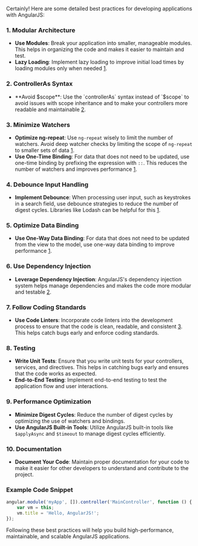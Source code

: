 Certainly! Here are some detailed best practices for developing applications with AngularJS:

### 1. **Modular Architecture**

- **Use Modules**: Break your application into smaller, manageable modules. This helps in organizing the code and makes it easier to maintain and test.
- **Lazy Loading**: Implement lazy loading to improve initial load times by loading modules only when needed [1](https://kmfinfotech.com/blogs/mastering-angularjs-best-practices-for-developing-high-performance-web-applications/).

### 2. **ControllerAs Syntax**

- **Avoid $scope**: Use the `controllerAs` syntax instead of `$scope` to avoid issues with scope inheritance and to make your controllers more readable and maintainable [2](https://www.toptal.com/angular-js/tips-and-practices).

### 3. **Minimize Watchers**

- **Optimize ng-repeat**: Use `ng-repeat` wisely to limit the number of watchers. Avoid deep watcher checks by limiting the scope of `ng-repeat` to smaller sets of data [1](https://kmfinfotech.com/blogs/mastering-angularjs-best-practices-for-developing-high-performance-web-applications/).
- **Use One-Time Binding**: For data that does not need to be updated, use one-time binding by prefixing the expression with `::`. This reduces the number of watchers and improves performance [1](https://kmfinfotech.com/blogs/mastering-angularjs-best-practices-for-developing-high-performance-web-applications/).

### 4. **Debounce Input Handling**

- **Implement Debounce**: When processing user input, such as keystrokes in a search field, use debounce strategies to reduce the number of digest cycles. Libraries like Lodash can be helpful for this [1](https://kmfinfotech.com/blogs/mastering-angularjs-best-practices-for-developing-high-performance-web-applications/).

### 5. **Optimize Data Binding**

- **Use One-Way Data Binding**: For data that does not need to be updated from the view to the model, use one-way data binding to improve performance [1](https://kmfinfotech.com/blogs/mastering-angularjs-best-practices-for-developing-high-performance-web-applications/).

### 6. **Use Dependency Injection**

- **Leverage Dependency Injection**: AngularJS's dependency injection system helps manage dependencies and makes the code more modular and testable [2](https://www.toptal.com/angular-js/tips-and-practices).

### 7. **Follow Coding Standards**

- **Use Code Linters**: Incorporate code linters into the development process to ensure that the code is clean, readable, and consistent [3](https://moldstud.com/articles/p-best-practices-for-angularjs-developers-to-improve-code-quality). This helps catch bugs early and enforce coding standards.

### 8. **Testing**

- **Write Unit Tests**: Ensure that you write unit tests for your controllers, services, and directives. This helps in catching bugs early and ensures that the code works as expected.
- **End-to-End Testing**: Implement end-to-end testing to test the application flow and user interactions.

### 9. **Performance Optimization**

- **Minimize Digest Cycles**: Reduce the number of digest cycles by optimizing the use of watchers and bindings.
- **Use AngularJS Built-in Tools**: Utilize AngularJS built-in tools like `$applyAsync` and `$timeout` to manage digest cycles efficiently.

### 10. **Documentation**

- **Document Your Code**: Maintain proper documentation for your code to make it easier for other developers to understand and contribute to the project.

### Example Code Snippet

```javascript
angular.module('myApp', []).controller('MainController', function () {
	var vm = this;
	vm.title = 'Hello, AngularJS!';
});
```

Following these best practices will help you build high-performance, maintainable, and scalable AngularJS applications.
